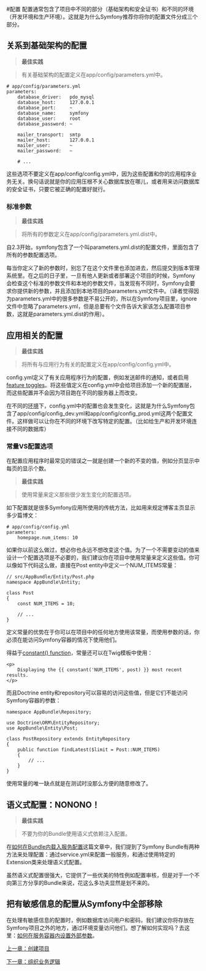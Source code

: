 #配置
配置通常包含了项目中不同的部分（基础架构和安全证书）和不同的环境（开发环境和生产环境）。这就是为什么Symfony推荐你将你的配置文件分成三个部分。

## 关系到基础架构的配置

>**最佳实践**

>有关基础架构的配置定义在app/config/parameters.yml中。

```
# app/config/parameters.yml
parameters:
    database_driver:   pdo_mysql
    database_host:     127.0.0.1
    database_port:     ~
    database_name:     symfony
    database_user:     root
    database_password: ~

    mailer_transport:  smtp
    mailer_host:       127.0.0.1
    mailer_user:       ~
    mailer_password:   ~

    # ...
```

这些选项不要定义在app/config/config.yml中，因为这些配置和你的应用程序业务无关。换句话说就是你的应用压根不关心数据库放在哪儿，或者用来访问数据库的安全证书，只要它被正确的配置好就行。

### 标准参数

>**最佳实践**

>将所有的参数定义在app/config/parameters.yml.dist中。

自2.3开始，symfony包含了一个叫parameters.yml.dist的配置文件，里面包含了所有的参数配置选项。

每当你定义了新的参数时，别忘了在这个文件里也添加进去，然后提交到版本管理系统里。在之后的日子里，一旦有他人更新或者部署这个项目的时候，Symfony会检查这个标准的参数文件和本地的参数文件，当发现有不同时，Symfony会要求你提供新的参数，并且添加到本地项目的parameters.yml文件中。（译者觉得因为parameters.yml中的很多参数是不易公开的，所以在Symfony项目里，ignore文件中忽略了parameters.yml，但是总要有个文件告诉大家该怎么配置项目参数，这就是parameters.yml.dist的作用）。

## 应用相关的配置

>**最佳实践**

>将所有与应用行为有关的配置定义在app/config/config.yml中。

config.yml定义了有关应用程序行为的配置，例如发送邮件的通知，或者启用[feature toggles](http://en.wikipedia.org/wiki/Feature_toggle)。将这些值定义在config.yml中会给项目添加一个新的配置层，而这些配置并不会因为项目跑在不同的服务器上而改变。

在不同的[环境](http://symfony.com/doc/current/cookbook/configuration/environments.html)下，config.yml中的配置也会发生变化，这就是为什么Symfony包含了app/config/config_dev.yml和app/config/config_prod.yml这两个配置文件。这样做可以让你在不同的环境下改写特定的配置。（比如给生产和开发环境连接不同的数据库）

### 常量VS配置选项
在配置应用程序时最常见的错误之一就是创建一个新的不变的值，例如分页显示中每页的显示个数。

>**最佳实践**

>使用常量来定义那些很少发生变化的配置选项。

如下配置就是很多Symfony应用所使用的传统方法，比如用来规定博客主页显示多少篇博文：
```
# app/config/config.yml
parameters:
    homepage.num_items: 10
```

如果你以前这么做过，想必你也永远不想改变这个值。为了一个不需要变动的值来设计一个配置选项是不必要的，我们建议你在项目中使用常量来定义这些值。你可以像如下代码这么做，直接在Post entity中定义一个NUM_ITEMS常量：
```
// src/AppBundle/Entity/Post.php
namespace AppBundle\Entity;

class Post
{
    const NUM_ITEMS = 10;

    // ...
}
```

定义常量的优势在于你可以在项目中的任何地方使用该常量，而使用参数的话，你必须在能访问Symfony容器的情况下使用他们。

得益于[constant() function](http://twig.sensiolabs.org/doc/functions/constant.html)，常量还可以在Twig模板中使用：

```
<p>
    Displaying the {{ constant('NUM_ITEMS', post) }} most recent results.
</p>
```

而且Doctrine entity和repository可以容易的访问这些值，但是它们不能访问Symfony容器的参数：

```
namespace AppBundle\Repository;

use Doctrine\ORM\EntityRepository;
use AppBundle\Entity\Post;

class PostRepository extends EntityRepository
{
    public function findLatest($limit = Post::NUM_ITEMS)
    {
        // ...
    }
}
```
使用常量的唯一缺点就是在测试时没那么方便的随意修改了。

## 语义式配置：NONONO！

>**最佳实践**

>不要为你的Bundle使用语义式依赖注入配置。

在[如何在Bundle内载入服务配置](http://symfony.com/doc/current/cookbook/bundles/extension.html)这篇文章中，我们提到了Symfony Bundle有两种方法来处理配置：通过service.yml来配置一般服务，和通过使用特定的Extension类来处理语义式配置。

虽然语义式配置很强大，它提供了一些优美的特性例如配置审核，但是对于一个不向第三方分享的Bundle来说，花这么多功夫显然是划不来的。

## 把有敏感信息的配置从Symfony中全部移除
在处理有敏感信息的配置时，例如数据库访问用户和密码，我们建议你将存放在Symfony项目之外的地方，通过环境变量访问他们。想了解如何实现吗？去这里：[如何在服务容器内设置外部参数](http://symfony.com/doc/current/cookbook/configuration/external_parameters.html)。

[上一章：创建项目](https://github.com/gigantic2/The-Symfony-Framework-Best-Practices/blob/master/02.%E5%88%9B%E5%BB%BA%E9%A1%B9%E7%9B%AE.md)

[下一章：组织业务逻辑](https://github.com/gigantic2/The-Symfony-Framework-Best-Practices/blob/master/04.%E7%BB%84%E7%BB%87%E4%B8%9A%E5%8A%A1%E9%80%BB%E8%BE%91.md)